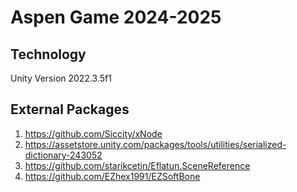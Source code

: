 # Aspen Game 2024-2025

## Technology
Unity Version 2022.3.5f1

## External Packages
1. https://github.com/Siccity/xNode
2. https://assetstore.unity.com/packages/tools/utilities/serialized-dictionary-243052 
3. https://github.com/starikcetin/Eflatun.SceneReference
4. https://github.com/EZhex1991/EZSoftBone